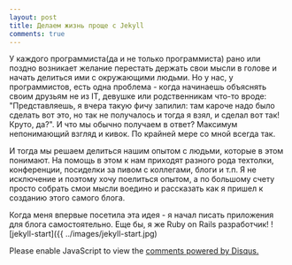 ```yaml
---
layout: post
title: Делаем жизнь проще с Jekyll
comments: true
---
```


У каждого программиста(да и не только программиста) рано или поздно возникает желание перестать держать свои мысли в голове
и начать делиться ими с окружающими людьми. Но у нас, у программистов, есть одна проблема - когда начинаешь объяснять своим друзьям не из IT,
девушке или родственникам что-то вроде: "Представляешь, я вчера такую фичу запилил: там кароче надо было сделать вот это, но так не получалось
и тогда я взял, и сделал вот так! Круто, да?". И что мы обычно получаем в ответ? Максимум непонимающий взгляд и кивок. По крайней мере со мной
всегда так.

И тогда мы решаем делиться нашим опытом с людьми, которые в этом понимают. На помощь в этом к нам приходят разного рода техтолки, конференции,
посиделки за пивом с коллегами, блоги и т.п. Я не исключение и поэтому хочу поелиться опытом, а по большому счету просто собрать смои мысли воедино
и рассказать как я пришел к созданию этого самого блога.

Когда меня впервые посетила эта идея - я начал писать приложения для блога самостоятельно. Еще бы, я же Ruby on Rails разработчик! 
![jekyll-start]({{ ../images/jekyll-start.jpg)



<!--There is disqus comments code below-->

<div id="disqus_thread"></div>
<script>

var disqus_config = function () {
this.page.url = 'http://murzvo.github.io/Hello-World/';
this.page.identifier = 'murzvo.github.io/Hello-World';
};

(function() { // DON'T EDIT BELOW THIS LINE
var d = document, s = d.createElement('script');

s.src = '//muzakvladimir.disqus.com/embed.js';

s.setAttribute('data-timestamp', +new Date());
(d.head || d.body).appendChild(s);
})();
</script>
<noscript>Please enable JavaScript to view the <a href="https://disqus.com/?ref_noscript" rel="nofollow">comments powered by Disqus.</a></noscript>
